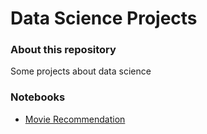 # Data Science Projects
### About this repository
Some projects about data science

### Notebooks
- [Movie Recommendation](https://github.com/luizgontijo/DataScience_Projects/blob/master/movie-recommendation.ipynb/)

